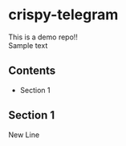 # crispy-telegram
This is a demo repo!!  
Sample text
## Contents
* Section 1
## Section 1
New Line
